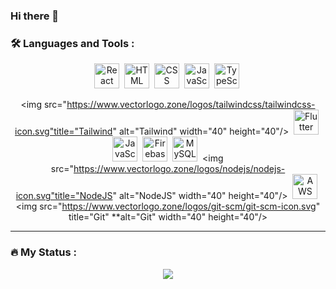 ### Hi there 👋

<!--
**JyYoungK/JyYoungK** is a ✨ _special_ ✨ repository because its `README.md` (this file) appears on your GitHub profile.

Here are some ideas to get you started:

- 🔭 I’m currently working on ...
- 🌱 I’m currently learning ...
- 👯 I’m looking to collaborate on ...
- 🤔 I’m looking for help with ...
- 💬 Ask me about ...
- 📫 How to reach me: ...
- 😄 Pronouns: ...
- ⚡ Fun fact: ...
-->

### :hammer_and_wrench: Languages and Tools :
<div align="center">
  <img src="https://www.vectorlogo.zone/logos/reactjs/reactjs-icon.svg" title="React" alt="React" width="40" height="40"/>&nbsp;
  <img src="https://www.vectorlogo.zone/logos/w3_html5/w3_html5-icon.svg" title="HTML5" alt="HTML" width="40" height="40"/>&nbsp;
  <img src=https://www.vectorlogo.zone/logos/w3_css/w3_css-icon.svg title="CSS" alt="CSS" width="40" height="40"/>&nbsp;
  <img src="https://icons8.com/icon/108784/javascript" title="JavaScript" alt="JavaScript" width="40" height="40"/>&nbsp;
  <img src=https://www.vectorlogo.zone/logos/typescriptlang/typescriptlang-icon.svg title="TypeScript" alt="TypeScript" width="40" height="40"/>&nbsp;
  
  <img src="https://www.vectorlogo.zone/logos/tailwindcss/tailwindcss-icon.svg"title="Tailwind" alt="Tailwind" width="40" height="40"/>&nbsp;
  <img src="https://www.vectorlogo.zone/logos/flutterio/flutterio-icon.svg" title="Flutter" alt="Flutter" width="40" height="40"/>&nbsp;
  <img src="https://www.vectorlogo.zone/logos/javascript/javascript-icon.svg" title="JavaScript" alt="JavaScript" width="40" height="40"/>&nbsp;
  <img src="https://www.vectorlogo.zone/logos/firebase/firebase-icon.svg" title="Firebase" alt="Firebase" width="40" height="40"/>&nbsp;
  <img src="https://www.vectorlogo.zone/logos/mysql/mysql-icon.svg" title="MySQL"  alt="MySQL" width="40" height="40"/>&nbsp;
  <img src="https://www.vectorlogo.zone/logos/nodejs/nodejs-icon.svg"title="NodeJS" alt="NodeJS" width="40" height="40"/>&nbsp;
  <img src="https://www.vectorlogo.zone/logos/amazon_aws/amazon_aws-icon.svg" title="AWS" alt="AWS" width="40" height="40"/>&nbsp;
  <img src="https://www.vectorlogo.zone/logos/git-scm/git-scm-icon.svg" title="Git" **alt="Git" width="40" height="40"/>
</div>

---

### :fire: My Status :
<p align="center">
  <a href="#">
    <img
      align="center" src="https://github-readme-streak-stats.herokuapp.com?user=vishalpande&theme=onedark&date_format=M%20j%5B%2C%20Y%5D&dates=737373&ring=DD8484&fire=E25822&stroke=00000000&currStreakNum=DD0D4F&currStreakLabel=A6A6A6&border=00000000&background=161B22" />
  </a>
</p>
